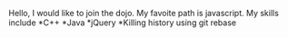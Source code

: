 Hello,
I would like to join the dojo.
My favoite path is javascript.
My skills include 
*C++
*Java
*jQuery
*Killing history using git rebase
